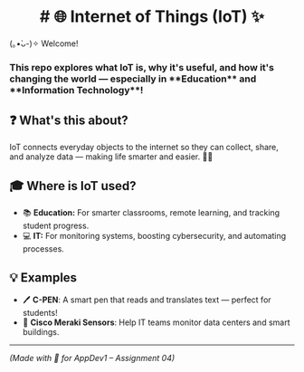<h1 align="center"># 🌐 Internet of Things (IoT) ✨</h1>

(｡•̀ᴗ-)✧ Welcome!

<h3>This repo explores what IoT is, why it's useful, and how it's changing the world — especially in **Education** and **Information Technology**!</h3>

## ❓ What's this about?

IoT connects everyday objects to the internet so they can collect, share, and analyze data — making life smarter and easier. 🧠💡

## 🎓 Where is IoT used?

- 📚 **Education:** For smarter classrooms, remote learning, and tracking student progress.
- 💻 **IT:** For monitoring systems, boosting cybersecurity, and automating processes.

## 💡 Examples

- 🖊️ **C-PEN**: A smart pen that reads and translates text — perfect for students!
- 🏢 **Cisco Meraki Sensors**: Help IT teams monitor data centers and smart buildings.

---

_(Made with 💙 for AppDev1 – Assignment 04)_
